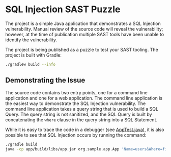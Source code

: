 # SQL Injection SAST Puzzle

The project is a simple Java application that demonstrates a SQL Injection vulnerability. Manual review of the source
code will reveal the vulnerability; however, at the time of publication multiple SAST tools have been unable to identify
the vulnerability.

The project is being published as a puzzle to test your SAST tooling. The project is built with Gradle:

```bash
./gradlew build --info
```

## Demonstrating the Issue

The source code contains two entry points, one for a command line application and one for a web application. The command
line application is the easiest way to demonstrate the SQL Injection vulnerability. The command line application takes
a query string that is used to build a SQL Query. The query string is not sanitized, and the SQL Query is built by
concatenating the `where` clause in the query string into a SQL Statement. 

While it is easy to trace the code in a debugger (see [AppTest.java](https://github.com/jeremylong/sast-puzzle/blob/main/app/src/test/java/org/sample/app/AppTest.java)), it is also possible
to see that SQL Injection occurs by running the command:

```bash
./gradle build
java -cp app/build/libs/app.jar org.sample.app.App 'Name=users&Where=field%20like%20%27%25%27'
```
